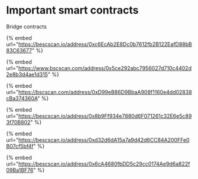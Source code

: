 # Important smart contracts

Bridge contracts

{% embed url="https://bescscan.io/address/0xc6EcAb2E8Dc0b7612fb2B122EafD88bB83C63677" %}

{% embed url="https://www.bscscan.com/address/0x5ce292abc7956027d710c4402d2e8b3d4ae1d315" %}



{% embed url="https://bscscan.com/address/0xD99eB86D9BbaA908f1160e4dd02838cBa374360A" %}

{% embed url="https://bescscan.io/address/0x8b9Ff934e7880d6F071261c32E6e5c893f70B802" %}

{% embed url="https://bescscan.io/address/0xd32d6dA15a7a9d42d6CC84A200FFe0B07cf5bf4f" %}

{% embed url="https://bescscan.io/address/0x6cA4680fbDD5c29cc0174Ae9d6a822f09Ba1BF76" %}

